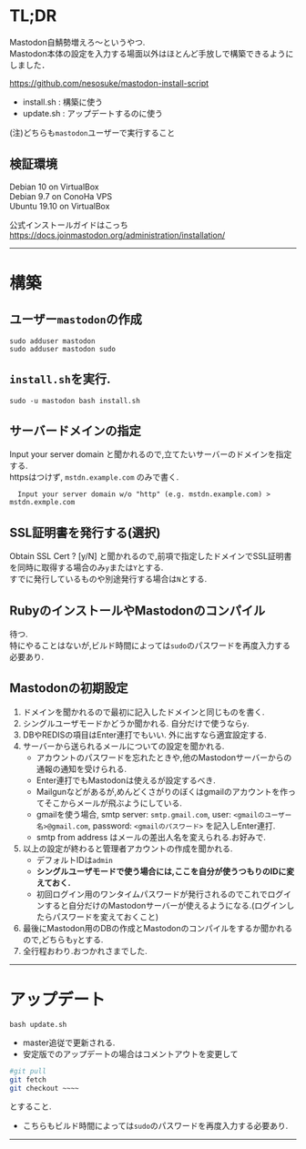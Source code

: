 # TL;DR  
Mastodon自鯖勢増えろ～というやつ.  
Mastodon本体の設定を入力する場面以外はほとんど手放しで構築できるようにしました．  

<https://github.com/nesosuke/mastodon-install-script>

- install.sh : 構築に使う  
- update.sh  : アップデートするのに使う  

(注)どちらも`mastodon`ユーザーで実行すること  

## 検証環境  
Debian 10 on VirtualBox  
Debian 9.7 on ConoHa VPS  
Ubuntu 19.10 on VirtualBox  

公式インストールガイドはこっち
<https://docs.joinmastodon.org/administration/installation/>  

---  
# 構築
  
## ユーザー`mastodon`の作成  
  ```  
  sudo adduser mastodon
  sudo adduser mastodon sudo
  ``` 

## `install.sh`を実行.  
  ```  
  sudo -u mastodon bash install.sh
  ```  

## サーバードメインの指定
Input your server domain と聞かれるので,立てたいサーバーのドメインを指定する.  
httpsはつけず, `mstdn.example.com` のみで書く.   

```  
  Input your server domain w/o "http" (e.g. mstdn.example.com) > mstdn.exmple.com
```  

## SSL証明書を発行する(選択)
Obtain SSL Cert ? [y/N] と聞かれるので,前項で指定したドメインでSSL証明書を同時に取得する場合のみ`y`または`Y`とする.  
  すでに発行しているものや別途発行する場合は`N`とする.  

## RubyのインストールやMastodonのコンパイル
待つ.     
特にやることはないが,ビルド時間によっては`sudo`のパスワードを再度入力する必要あり.  

## Mastodonの初期設定  
1. ドメインを聞かれるので最初に記入したドメインと同じものを書く.  
1. シングルユーザモードかどうか聞かれる. 自分だけで使うなら`y`.  
1. DBやREDISの項目はEnter連打でもいい. 外に出すなら適宜設定する.  
1. サーバーから送られるメールについての設定を聞かれる.  
    - アカウントのパスワードを忘れたときや,他のMastodonサーバーからの通報の通知を受けられる.  
    - Enter連打でもMastodonは使えるが設定するべき.  
    - Mailgunなどがあるが,めんどくさがりのぼくはgmailのアカウントを作ってそこからメールが飛ぶようにしている.
    - gmailを使う場合, smtp server: `smtp.gmail.com`, user: `<gmailのユーザー名>@gmail.com`, password: `<gmailのパスワード>` を記入しEnter連打. 
    - smtp from address はメールの差出人名を変えられる.お好みで.  
1. 以上の設定が終わると管理者アカウントの作成を聞かれる.  
    - デフォルトIDは`admin`　　
    - **シングルユーザモードで使う場合には,ここを自分が使うつもりのIDに変えておく.** 
    - 初回ログイン用のワンタイムパスワードが発行されるのでこれでログインすると自分だけのMastodonサーバーが使えるようになる.(ログインしたらパスワードを変えておくこと)   
1. 最後にMastodon用のDBの作成とMastodonのコンパイルをするか聞かれるので,どちらも`y`とする.  
1. 全行程おわり.おつかれさまでした.  

---  
# アップデート  
```  
bash update.sh
```
- master追従で更新される.
- 安定版でのアップデートの場合はコメントアウトを変更して  

```update.sh  
#git pull
git fetch 
git checkout ~~~~
```  
とすること.  

- こちらもビルド時間によっては`sudo`のパスワードを再度入力する必要あり.

---   


